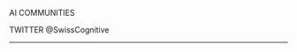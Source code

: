 AI COMMUNITIES


TWITTER
@SwissCognitive



________________________________________________________________________________________________________________________________________________